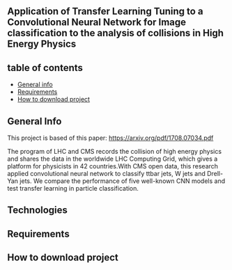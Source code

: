 ## Application of Transfer Learning Tuning to a Convolutional Neural Network for Image classification to the analysis of collisions in High Energy Physics



## table of contents
* [General info](#general-info)
* [Requirements](#requirements)
* [How to download project](#how-to-download-project)

## General Info
This project is based of this paper: https://arxiv.org/pdf/1708.07034.pdf

The program of LHC and CMS records the collision of high energy physics and shares the data in the worldwide LHC Computing Grid, which gives a platform for physicists in 42 countries.With CMS open data, this research applied convolutional neural network to classify ttbar jets, W jets and Drell-Yan jets. We compare the performance of five well-known CNN models and test transfer learning in particle classification.

## Technologies

## Requirements

## How to download project
